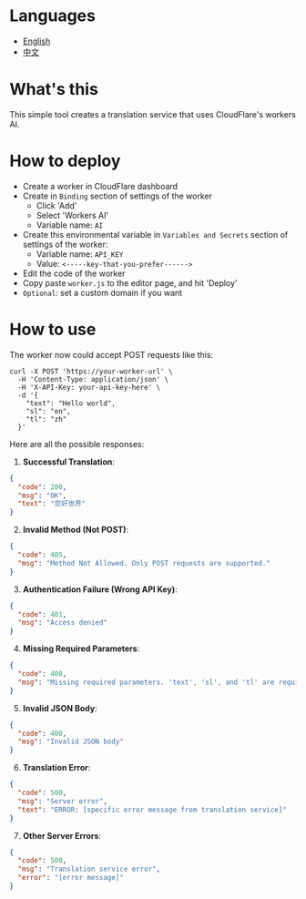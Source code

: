 # Languages

- [English](readme.md)
- [中文](readme_zh.md)

# What's this

This simple tool creates a translation service that uses CloudFlare's workers AI.

# How to deploy

- Create a worker in CloudFlare dashboard
- Create in `Binding` section of settings of the worker
  - Click 'Add'
  - Select 'Workers AI'
  - Variable name: `AI`
- Create this environmental variable in `Variables and Secrets` section of settings of the worker:
  - Variable name: `API_KEY`
  - Value: `<-----key-that-you-prefer------>`
- Edit the code of the worker
- Copy paste `worker.js` to the editor page, and hit 'Deploy'
- `Optional`: set a custom domain if you want

# How to use

The worker now could accept POST requests like this:

```
curl -X POST 'https://your-worker-url' \
  -H 'Content-Type: application/json' \
  -H 'X-API-Key: your-api-key-here' \
  -d '{
    "text": "Hello world",
    "sl": "en",
    "tl": "zh"
  }'
```

Here are all the possible responses:

1. **Successful Translation**:
```json
{
  "code": 200,
  "msg": "OK",
  "text": "您好世界"
}
```

2. **Invalid Method (Not POST)**:
```json
{
  "code": 405,
  "msg": "Method Not Allowed. Only POST requests are supported."
}
```

3. **Authentication Failure (Wrong API Key)**:
```json
{
  "code": 401,
  "msg": "Access denied"
}
```

4. **Missing Required Parameters**:
```json
{
  "code": 400,
  "msg": "Missing required parameters. 'text', 'sl', and 'tl' are required."
}
```

5. **Invalid JSON Body**:
```json
{
  "code": 400,
  "msg": "Invalid JSON body"
}
```

6. **Translation Error**:
```json
{
  "code": 500,
  "msg": "Server error",
  "text": "ERROR: [specific error message from translation service]"
}
```

7. **Other Server Errors**:
```json
{
  "code": 500,
  "msg": "Translation service error",
  "error": "[error message]"
}
```

